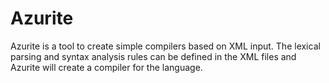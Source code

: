 # Azurite

Azurite is a tool to create simple compilers based on XML input. The lexical parsing and syntax analysis rules can be defined in the XML files and Azurite will create a compiler for the language.
